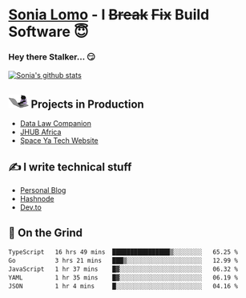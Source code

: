 # [Sonia Lomo](https://sonylomo.github.io/) - I ~~Break~~ ~~Fix~~ Build Software 😇
### Hey there Stalker... 😏 

<a href="https://github.com/sonylomo/github-readme-stats">
  <img align="center" src="https://media.giphy.com/media/lU05nFSW6Y2A/giphy.gif" alt="Sonia's github stats" />
</a>

## <img src="assets/devcat.gif" width="40"> Projects in Production
- [Data Law Companion](https://datalawcompanion.org/)
- [JHUB Africa](https://jhubafrica.com/)
- [Space Ya Tech Website](https://www.spaceyatech.com/)

## ✍️ I write technical stuff
- [Personal Blog](https://sonylomo-github-io.vercel.app/blog)
- [Hashnode](https://sonylomo.hashnode.dev/)
- [Dev.to](https://dev.to/sonylomo)

## 🤡 On the Grind
<!--START_SECTION:waka-->

```txt
TypeScript   16 hrs 49 mins  ████████████████▒░░░░░░░░   65.25 %
Go           3 hrs 21 mins   ███▒░░░░░░░░░░░░░░░░░░░░░   12.99 %
JavaScript   1 hr 37 mins    █▓░░░░░░░░░░░░░░░░░░░░░░░   06.32 %
YAML         1 hr 35 mins    █▓░░░░░░░░░░░░░░░░░░░░░░░   06.19 %
JSON         1 hr 4 mins     █░░░░░░░░░░░░░░░░░░░░░░░░   04.16 %
```

<!--END_SECTION:waka-->
